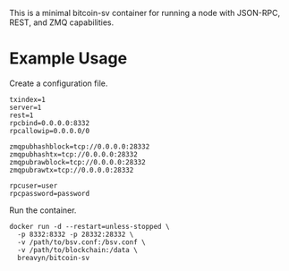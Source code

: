 This is a minimal bitcoin-sv container for running a node with JSON-RPC, REST,
and ZMQ capabilities.

# Example Usage

Create a configuration file.

```
txindex=1
server=1
rest=1
rpcbind=0.0.0.0:8332
rpcallowip=0.0.0.0/0

zmqpubhashblock=tcp://0.0.0.0:28332
zmqpubhashtx=tcp://0.0.0.0:28332
zmqpubrawblock=tcp://0.0.0.0:28332
zmqpubrawtx=tcp://0.0.0.0:28332

rpcuser=user
rpcpassword=password
```

Run the container.

```
docker run -d --restart=unless-stopped \
  -p 8332:8332 -p 28332:28332 \
  -v /path/to/bsv.conf:/bsv.conf \
  -v /path/to/blockchain:/data \
  breavyn/bitcoin-sv
```
